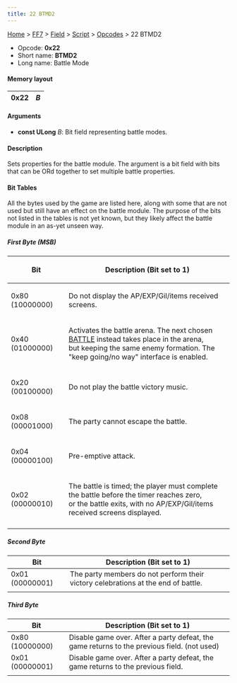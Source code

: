 ```yaml
---
title: 22 BTMD2
---
```


[Home](Main%20Page.md) > [FF7](FF7.md) > [Field](FF7/Field.md) > [Script](FF7/Field/Script.md) > [Opcodes](FF7/Field/Script/Opcodes.md) > 22 BTMD2

-   Opcode: **0x22**
-   Short name: **BTMD2**
-   Long name: Battle Mode

#### Memory layout

| 0x22 | *B* |
|------|-----|

#### Arguments

-   **const ULong** *B*: Bit field representing battle modes.

#### Description

Sets properties for the battle module. The argument is a bit field with
bits that can be ORd together to set multiple battle properties.

#### Bit Tables

All the bytes used by the game are listed here, along with some that are
not used but still have an effect on the battle module. The purpose of
the bits not listed in the tables is not yet known, but they likely
affect the battle module in an as-yet unseen way.

##### First Byte (MSB)

<table>
<thead>
<tr class="header">
<th><p>Bit</p></th>
<th><p>Description (Bit set to 1)</p></th>
</tr>
</thead>
<tbody>
<tr class="odd">
<td><p>0x80 (10000000)</p></td>
<td><p>Do not display the AP/EXP/Gil/items received screens.</p></td>
</tr>
<tr class="even">
<td><p>0x40 (01000000)</p></td>
<td><p>Activates the battle arena. The next chosen <a href="../70%20BATTLE.md" title="wikilink">BATTLE</a> instead takes place in the arena,<br />
but keeping the same enemy formation. The "keep going/no way" interface is enabled.</p></td>
</tr>
<tr class="odd">
<td><p>0x20 (00100000)</p></td>
<td><p>Do not play the battle victory music.</p></td>
</tr>
<tr class="even">
<td><p>0x08 (00001000)</p></td>
<td><p>The party cannot escape the battle.</p></td>
</tr>
<tr class="odd">
<td><p>0x04 (00000100)</p></td>
<td><p>Pre-emptive attack.</p></td>
</tr>
<tr class="even">
<td><p>0x02 (00000010)</p></td>
<td><p>The battle is timed; the player must complete the battle before the timer reaches zero,<br />
or the battle exits, with no AP/EXP/Gil/items received screens displayed.</p></td>
</tr>
<tr class="odd">
<td></td>
<td></td>
</tr>
</tbody>
</table>

##### Second Byte

| Bit             | Description (Bit set to 1)                                                        |
|-----------------|-----------------------------------------------------------------------------------|
| 0x01 (00000001) | The party members do not perform their victory celebrations at the end of battle. |
|                 |                                                                                   |

##### Third Byte

| Bit             | Description (Bit set to 1)                                                                  |
|-----------------|---------------------------------------------------------------------------------------------|
| 0x80 (10000000) | Disable game over. After a party defeat, the game returns to the previous field. (not used) |
| 0x01 (00000001) | Disable game over. After a party defeat, the game returns to the previous field.            |
|                 |                                                                                             |
